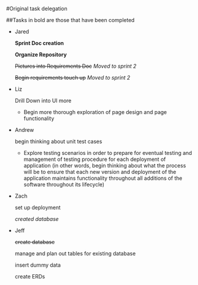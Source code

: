 #Original task delegation

##Tasks in bold are those that have been completed 

* Jared
		
	**Sprint Doc creation** 
		
	**Organize Repository**

	~~Pictures into Requirements Doc~~
	*Moved to sprint 2*

	~~Begin requirements touch up~~
	*Moved to sprint 2*

* Liz
		
	Drill Down into UI more
	- Begin more thorough exploration of page design and page functionality 
	
* Andrew

	begin thinking about unit test cases
	- Explore testing scenarios in order to prepare for eventual testing and management of testing procedure for each deployment of application (in other words, begin thinking about what the process will be to ensure that each new version and deployment of the application maintains functionality throughout all additions of the software throughout its lifecycle)

* Zach
		 
	set up deployment 

	*created database*


* Jeff
		
	~~create database~~

	manage and plan out tables for existing database 

	insert dummy data

	create ERDs
